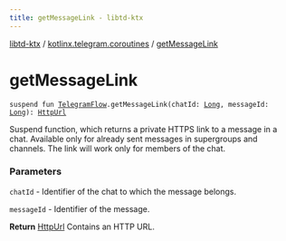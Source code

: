 ```yaml
---
title: getMessageLink - libtd-ktx
---
```


[libtd-ktx](../index.html) / [kotlinx.telegram.coroutines](index.html) / [getMessageLink](./get-message-link.html)

# getMessageLink

`suspend fun `[`TelegramFlow`](../kotlinx.telegram.core/-telegram-flow/index.html)`.getMessageLink(chatId: `[`Long`](https://kotlinlang.org/api/latest/jvm/stdlib/kotlin/-long/index.html)`, messageId: `[`Long`](https://kotlinlang.org/api/latest/jvm/stdlib/kotlin/-long/index.html)`): `[`HttpUrl`](https://tdlibx.github.io/td/docs/org/drinkless/td/libcore/telegram/TdApi.HttpUrl.html)

Suspend function, which returns a private HTTPS link to a message in a chat. Available only for
already sent messages in supergroups and channels. The link will work only for members of the chat.

### Parameters

`chatId` - Identifier of the chat to which the message belongs.

`messageId` - Identifier of the message.

**Return**
[HttpUrl](https://tdlibx.github.io/td/docs/org/drinkless/td/libcore/telegram/TdApi.HttpUrl.html) Contains an HTTP URL.

